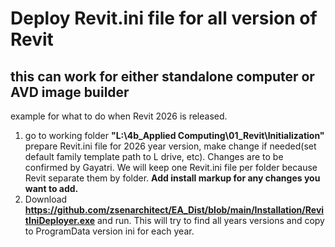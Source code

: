 # Deploy Revit.ini file for all version of Revit
## this can work for either standalone computer or AVD image builder

example for what to do when Revit 2026 is released.

1. go to working folder __"L:\4b_Applied Computing\01_Revit\Initialization"__ prepare Revit.ini file for 2026 year version, make change if needed(set default family template path to L drive, etc). Changes are to be confirmed by Gayatri. We will keep one Revit.ini file per folder because Revit separate them by folder. __Add install markup for any changes you want to add.__
2. Download __https://github.com/zsenarchitect/EA_Dist/blob/main/Installation/RevitIniDeployer.exe__ and run. This will try to find all years versions and copy to ProgramData version ini for each year.
